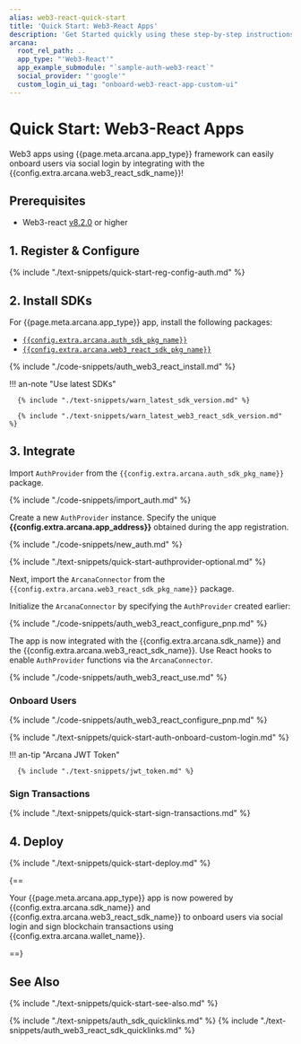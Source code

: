 ```yaml
---
alias: web3-react-quick-start
title: 'Quick Start: Web3-React Apps'
description: 'Get Started quickly using these step-by-step instructions for using the Arcana Auth product in Web3-React apps. Use Arcana Developer dashboard to first register the app, get a client ID and use this client ID to integrate the app with the Arcana Auth SDK.'
arcana:
  root_rel_path: ..
  app_type: "'Web3-React'"
  app_example_submodule: "`sample-auth-web3-react`"
  social_provider: "'google'"
  custom_login_ui_tag: "onboard-web3-react-app-custom-ui"
---
```


# Quick Start: Web3-React Apps

Web3 apps using {{page.meta.arcana.app_type}} framework can easily onboard users via social login by integrating with the {{config.extra.arcana.web3_react_sdk_name}}!

<!---
## Overview

To implement {{config.extra.arcana.product_name}} in a {{page.meta.arcana.app_type}} app, start by registering your app and configuring usage settings through {{config.extra.arcana.dashboard_name}}. After that, install {{config.extra.arcana.sdk_name}} and {{config.extra.arcana.web3_react_sdk_name}}, integrate the app, and initialize the `AuthProvider`. You'll need to add code to initialize the `ArcanaConnector` and specify the `AuthProvider`. Next, use appropriate React hooks and call {{config.extra.arcana.sdk_name}} function to onboard users and allow authenticated users to sign blockchain transactions. Finally, deploy your app on the Testnet or Mainnet.

<img class="an-screenshots" src="/img/an_auth_usage_overview_light.png#only-light" alt="Auth Usage Overview"/>
<img class="an-screenshots" src="/img/an_auth_usage_overview_dark.png#only-dark" alt="Auth Usage Overview"/>

-->
## Prerequisites

* Web3-react [v8.2.0](https://www.npmjs.com/package/@web3-react/core/v/8.2.0) or higher

## 1. Register & Configure

{% include "./text-snippets/quick-start-reg-config-auth.md" %}

## 2. Install SDKs

For {{page.meta.arcana.app_type}} app, install the following packages:

* [`{{config.extra.arcana.auth_sdk_pkg_name}}`](https://www.npmjs.com/package/@arcana/auth)
* [`{{config.extra.arcana.web3_react_sdk_pkg_name}}`](https://www.npmjs.com/package/@arcana/auth-web3-react)

{% include "./code-snippets/auth_web3_react_install.md" %}

!!! an-note "Use latest SDKs"
  
      {% include "./text-snippets/warn_latest_sdk_version.md" %}

      {% include "./text-snippets/warn_latest_web3_react_sdk_version.md" %}

## 3. Integrate

Import `AuthProvider` from the `{{config.extra.arcana.auth_sdk_pkg_name}}` package.

{% include "./code-snippets/import_auth.md" %}

Create a new `AuthProvider` instance. Specify the unique **{{config.extra.arcana.app_address}}** obtained during the app registration. 

{% include "./code-snippets/new_auth.md" %}

{% include "./text-snippets/quick-start-authprovider-optional.md" %}

Next, import the `ArcanaConnector` from the `{{config.extra.arcana.web3_react_sdk_pkg_name}}` package.

Initialize the `ArcanaConnector` by specifying the `AuthProvider` created earlier:

{% include "./code-snippets/auth_web3_react_configure_pnp.md" %}

The app is now integrated with the {{config.extra.arcana.sdk_name}} and the {{config.extra.arcana.web3_react_sdk_name}}. Use React hooks to enable `AuthProvider` functions via the `ArcanaConnector`.

{% include "./code-snippets/auth_web3_react_use.md" %}

### Onboard Users

{% include "./code-snippets/auth_web3_react_configure_pnp.md" %}

{% include "./text-snippets/quick-start-auth-onboard-custom-login.md" %}

!!! an-tip "Arcana JWT Token"

      {% include "./text-snippets/jwt_token.md" %}

### Sign Transactions

{% include "./text-snippets/quick-start-sign-transactions.md" %}

## 4. Deploy

{% include "./text-snippets/quick-start-deploy.md" %}

{==

Your {{page.meta.arcana.app_type}} app is now powered by {{config.extra.arcana.sdk_name}} and  {{config.extra.arcana.web3_react_sdk_name}} to onboard users via social login and sign blockchain transactions using  {{config.extra.arcana.wallet_name}}.

==}

## See Also

{% include "./text-snippets/quick-start-see-also.md" %}

{% include "./text-snippets/auth_sdk_quicklinks.md" %}
{% include "./text-snippets/auth_web3_react_sdk_quicklinks.md" %}